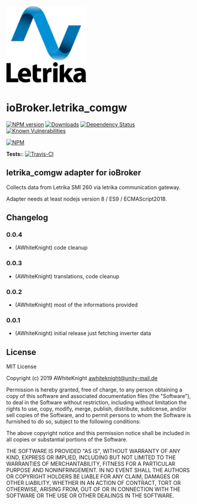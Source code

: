 ![Logo](admin/letrika_comgw.png)
# ioBroker.letrika_comgw

[![NPM version](http://img.shields.io/npm/v/iobroker.letrika_comgw.svg)](https://www.npmjs.com/package/iobroker.letrika_comgw)
[![Downloads](https://img.shields.io/npm/dm/iobroker.letrika_comgw.svg)](https://www.npmjs.com/package/iobroker.letrika_comgw)
[![Dependency Status](https://img.shields.io/david/AWhiteKnight/iobroker.letrika_comgw.svg)](https://david-dm.org/AWhiteKnight/iobroker.letrika_comgw)
[![Known Vulnerabilities](https://snyk.io/test/github/AWhiteKnight/ioBroker.letrika_comgw/badge.svg)](https://snyk.io/test/github/AWhiteKnight/ioBroker.letrika_comgw)

[![NPM](https://nodei.co/npm/iobroker.letrika_comgw.png?downloads=true)](https://nodei.co/npm/iobroker.letrika_comgw/)

**Tests:**: [![Travis-CI](http://img.shields.io/travis/AWhiteKnight/ioBroker.letrika_comgw/master.svg)](https://travis-ci.org/AWhiteKnight/ioBroker.letrika_comgw)

## letrika_comgw adapter for ioBroker

Collects data from Letrika SMI 260 via letrika communication gateway.

Adapter needs at least nodejs version 8 / ES9 / ECMAScript2018.

## Changelog

### 0.0.4
* (AWhiteKnight) code cleanup

### 0.0.3
* (AWhiteKnight) translations, code cleanup

### 0.0.2
* (AWhiteKnight) most of the informations provided

### 0.0.1
* (AWhiteKnight) initial release just fetching inverter data

## License
MIT License

Copyright (c) 2019 AWhiteKnight <awhiteknight@unity-mail.de>

Permission is hereby granted, free of charge, to any person obtaining a copy
of this software and associated documentation files (the "Software"), to deal
in the Software without restriction, including without limitation the rights
to use, copy, modify, merge, publish, distribute, sublicense, and/or sell
copies of the Software, and to permit persons to whom the Software is
furnished to do so, subject to the following conditions:

The above copyright notice and this permission notice shall be included in all
copies or substantial portions of the Software.

THE SOFTWARE IS PROVIDED "AS IS", WITHOUT WARRANTY OF ANY KIND, EXPRESS OR
IMPLIED, INCLUDING BUT NOT LIMITED TO THE WARRANTIES OF MERCHANTABILITY,
FITNESS FOR A PARTICULAR PURPOSE AND NONINFRINGEMENT. IN NO EVENT SHALL THE
AUTHORS OR COPYRIGHT HOLDERS BE LIABLE FOR ANY CLAIM, DAMAGES OR OTHER
LIABILITY, WHETHER IN AN ACTION OF CONTRACT, TORT OR OTHERWISE, ARISING FROM,
OUT OF OR IN CONNECTION WITH THE SOFTWARE OR THE USE OR OTHER DEALINGS IN THE
SOFTWARE.